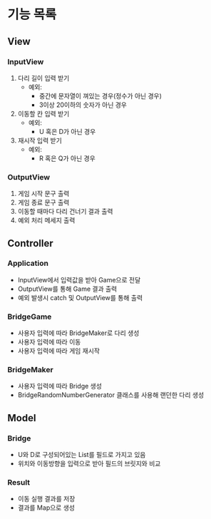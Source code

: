 # 기능 목록

## View

### InputView
1. 다리 길이 입력 받기
    - 예외:
        - 중간에 문자열이 껴있는 경우(정수가 아닌 경우)
        - 3이상 20이하의 숫자가 아닌 경우
2. 이동할 칸 입력 받기
    - 예외:
        - U 혹은 D가 아닌 경우
3. 재시작 입력 받기
    - 예외:
        - R 혹은 Q가 아닌 경우

### OutputView
1. 게임 시작 문구 출력
2. 게임 종료 문구 출력
3. 이동할 때마다 다리 건너기 결과 출력
4. 예외 처리 메세지 출력

## Controller

### Application
- InputView에서 입력값을 받아 Game으로 전달
- OutputView를 통해 Game 결과 출력
- 예외 발생시 catch 및 OutputView를 통해 출력

### BridgeGame
- 사용자 입력에 따라 BridgeMaker로 다리 생성
- 사용자 입력에 따라 이동
- 사용자 입력에 따라 게임 재시작

### BridgeMaker
- 사용자 입력에 따라 Bridge 생성
- BridgeRandomNumberGenerator 클래스를 사용해 랜던한 다리 생성

## Model
### Bridge
- U와 D로 구성되어있는 List<String>를 필드로 가지고 있음
- 위치와 이동방향을 입력으로 받아 필드의 브릿지와 비교

### Result
- 이동 실행 결과를 저장
- 결과를 Map으로 생성